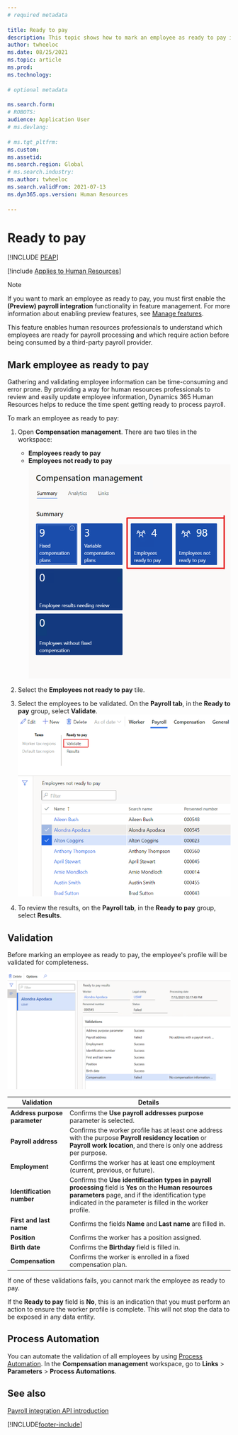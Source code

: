 ```yaml
---
# required metadata

title: Ready to pay
description: This topic shows how to mark an employee as ready to pay in Dynamics 365 Human Resources.
author: twheeloc
ms.date: 08/25/2021
ms.topic: article
ms.prod: 
ms.technology: 

# optional metadata

ms.search.form: 
# ROBOTS: 
audience: Application User
# ms.devlang: 

# ms.tgt_pltfrm: 
ms.custom: 
ms.assetid: 
ms.search.region: Global
# ms.search.industry: 
ms.author: twheeloc
ms.search.validFrom: 2021-07-13
ms.dyn365.ops.version: Human Resources

---
```


# Ready to pay


[!INCLUDE [PEAP](../includes/peap-1.md)]

[!include [Applies to Human Resources](../includes/applies-to-hr.md)]

> [!NOTE]
> If you want to mark an employee as ready to pay, you must first enable the **(Preview) payroll integration** functionality in feature management. For more information about enabling preview features, see [Manage features](hr-admin-manage-features.md).

This feature enables human resources professionals to understand which employees are ready for payroll processing and which require action before being consumed by a third-party payroll provider.

## Mark employee as ready to pay

Gathering and validating employee information can be time-consuming and error prone. By providing a way for human resources professionals to review and easily update employee information, Dynamics 365 Human Resources helps to reduce the time spent getting ready to process payroll.

To mark an employee as ready to pay:

1. Open **Compensation management**. There are two tiles in the workspace: 
    - **Employees ready to pay**
    - **Employees not ready to pay**
    ![Compensation management workspace.](./media/hr-ready-to-pay-1-workspace.png)

2. Select the **Employees not ready to pay** tile.

3. Select the employees to be validated. On the **Payroll tab**, in the **Ready to pay** group, select **Validate**.
    ![Validate employees.](./media/hr-ready-to-pay-2-validate.png)

4. To review the results, on the **Payroll tab**, in the **Ready to pay** group, select **Results**.

## Validation

Before marking an employee as ready to pay, the employee's profile will be validated for completeness.

![Validate results.](./media/hr-ready-to-pay-3-results.png)

| Validation | Details |
| --- | --- |
| **Address purpose parameter** | Confirms the **Use payroll addresses purpose** parameter is selected. |
| **Payroll address** | Confirms the worker profile has at least one address with the purpose **Payroll residency location** or **Payroll work location**, and there is only one address per purpose. |
| **Employment** | Confirms the worker has at least one employment (current, previous, or future). |
| **Identification number** | Confirms the **Use identification types in payroll processing** field is **Yes** on the **Human resources parameters** page, and if the identification type indicated in the parameter is filled in the worker profile. |
| **First and last name** | Confirms the fields **Name** and **Last name** are filled in.|
| **Position** | Confirms the worker has a position assigned. |
| **Birth date** | Confirms the **Birthday** field is filled in. |
| **Compensation** | Confirms the worker is enrolled in a fixed compensation plan. |

If one of these validations fails, you cannot mark the employee as ready to pay.

If the **Ready to pay** field is **No**, this is an indication that you must perform an action to ensure the worker profile is complete. This will not stop the data to be exposed in any data entity. 

## Process Automation

You can automate the validation of all employees by using [Process Automation](/dynamics365/fin-ops-core/dev-itpro/sysadmin/process-automation). In the **Compensation management** workspace, go to **Links** \> **Parameters** \> **Process Automations**.

## See also

[Payroll integration API introduction](hr-admin-integration-payroll-api-introduction.md)<br>

[!INCLUDE[footer-include](../includes/footer-banner.md)]
